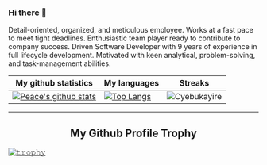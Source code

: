 ### Hi there 👋

<!--
**nrep/nrep** is a ✨ _special_ ✨ repository because its `README.md` (this file) appears on your GitHub profile.

Here are some ideas to get you started:

- 🔭 I’m currently working on ...
- 🌱 I’m currently learning ...
- 👯 I’m looking to collaborate on ...
- 🤔 I’m looking for help with ...
- 💬 Ask me about ...
- 📫 How to reach me: ...
- 😄 Pronouns: ...
- ⚡ Fun fact: ...
-->

<!-- ![Anurag's GitHub stats](https://github-readme-stats.vercel.app/api?username=nrep&count_private=true) -->

Detail-oriented, organized, and meticulous employee. Works at a fast pace to meet tight deadlines.
Enthusiastic team player ready to contribute to company success.
Driven Software Developer with 9 years of experience in full lifecycle development. Motivated with keen
analytical, problem-solving, and task-management abilities.

<!-- [![GitHub Streak](https://streak-stats.demolab.com/?user=nrep)](https://git.io/streak-stats) -->

|My github statistics|My languages|Streaks|
|-|-|-|
|[![Peace's github stats](https://github-readme-stats.vercel.app/api?username=nrep&show_icons=true&theme=transparent&hide_title=true)](https://github.com/nrep)|[![Top Langs](https://github-readme-stats.vercel.app/api/top-langs/?username=nrep&show_icons=true&theme=transparent&layout=compact&hide_title=true)](https://github.com/nrep)|![Cyebukayire](https://github-readme-streak-stats.herokuapp.com/?user=nrep&theme=transparent)
<hr>
<p align="center">
<!--   <img width="100" src="https://user-images.githubusercontent.com/6661165/91657958-61b4fd00-eb00-11ea-9def-dc7ef5367e34.png" />   -->
  <h2 align="center">My Github Profile Trophy</h2>
</p>

<!-- [![trophy](https://github-profile-trophy.vercel.app/?username=Cyebukayire&theme=radical&margin-w=40&margin-h=40)](https://github.com/Cyebukayire) -->

[![𝚝𝚛𝚘𝚙𝚑𝚢](https://github-profile-trophy.vercel.app/?username=Codinglone&column=8&margin-w=20&margin-h=0&no-bg=true&no-frame=true&theme=tokyonight)](https://github.com/Codinglone)
